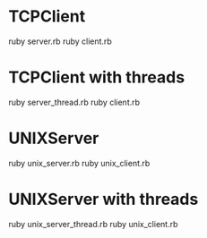 TCPClient
======

ruby server.rb
ruby client.rb

TCPClient with threads
======
ruby server_thread.rb
ruby client.rb

UNIXServer
======
ruby unix_server.rb
ruby unix_client.rb

UNIXServer with threads
======
ruby unix_server_thread.rb
ruby unix_client.rb


